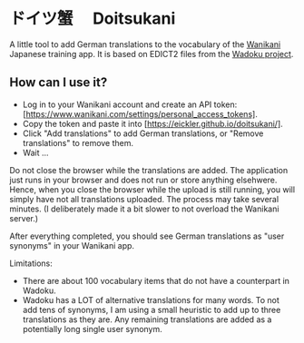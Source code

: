# ドイツ蟹　 Doitsukani

A little tool to add German translations to the vocabulary of the [Wanikani](https://wanikani.com) Japanese training app. It is based on EDICT2 files from the [Wadoku project](https://www.wadoku.de/wiki/display/WAD/Downloads+und+Links).

## How can I use it?

- Log in to your Wanikani account and create an API token: [https://www.wanikani.com/settings/personal_access_tokens].
- Copy the token and paste it into [https://eickler.github.io/doitsukani/].
- Click "Add translations" to add German translations, or "Remove translations" to remove them.
- Wait ...

Do not close the browser while the translations are added. The application just runs in your browser and does not run or store anything elsehwere. Hence, when you close the browser while the upload is still running, you will simply have not all translations uploaded. The process may take several minutes. (I deliberately made it a bit slower to not overload the Wanikani server.)

After everything completed, you should see German translations as "user synonyms" in your Wanikani app.

Limitations:

- There are about 100 vocabulary items that do not have a counterpart in Wadoku.
- Wadoku has a LOT of alternative translations for many words. To not add tens of synonyms, I am using a small heuristic to add up to three translations as they are. Any remaining translations are added as a potentially long single user synonym.
